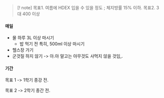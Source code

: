 >[! note] 
>목표1. 여름에 HDEX 입을 수 있을 정도 ; 체지방률 15% 이하.
>목표2. 3대 400 이상


#### 매일
- 물 하루 3L 이상 마시기
	- 밥 먹기 전 특히, 500ml 이상 마시기
- 헬스장 가기
- 군것질 하지 않기 -> 아.아 말고는 아무것도 사먹지 않을 것임,.

#### 기간
목표 1 -> 1학기 종강 전.

목표 2 -> 2학기 종간 전.

